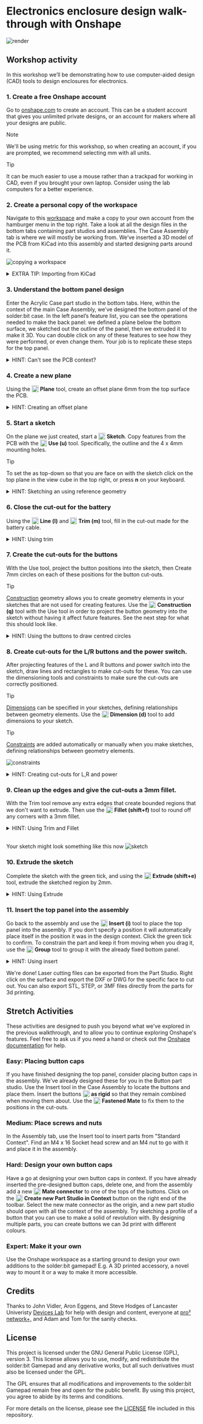 # Electronics enclosure design walk-through with Onshape

![render](media/render.svg)

## Workshop activity

In this workshop we’ll be demonstrating how to use computer-aided design (CAD) tools to design enclosures for electronics.

### 1. Create a free Onshape account
Go to [onshape.com](https://www.onshape.com/en/) to create an account. This can be a student account that gives you unlimited private designs, or an account for makers where all your designs are public.

> [!NOTE]  
> We'll be using metric for this workshop, so when creating an account, if you are prompted, we recommend selecting mm with all units.

> [!TIP]  
> It can be much easier to use a mouse rather than a trackpad for working in CAD, even if you brought your own laptop. Consider using the lab computers for a better experience.

### 2.	Create a personal copy of the workspace 
Navigate to this [workspace](https://cad.onshape.com/documents/03e360eab7c280aec5a0fc8e/w/88428d9209ae85e1daa35f17/e/1467ba0b7f908cfe4e9b5ae8?renderMode=0&uiState=687371614301f30186208088) and make a copy to your own account from the hamburger menu in the top right. Take a look at all the design files in the bottom tabs containing part studios and assemblies. The Case Assembly tab is where we will mostly be working from. We’ve inserted a 3D model of the PCB from KiCad into this assembly and started designing parts around it.

![copying a workspace](media/workspace_copy.png)

<details>
<summary>EXTRA TIP: Importing from KiCad</summary>

We've done this bit for you and have imported the board to start the design. However, if you're interested in doing this yourself, in KiCad, from the PCB Editor, go to File > Export > STEP / GLB ... , and select STEP as the format. You may need to set the board outline tolerance to "standard (0.01 mm) for it to recognise the boundary.

![Exporting Step files from KiCad](media/exporting_step.gif)

In Onshape this can then be imported with the plus icon in the bottom file tabs, Importing the step into a new part studio, then inserting the part studio into the assembly as rigid.

![Importing Step files into Onshape](media/importing_step.gif)


</details>


### 3.	Understand the bottom panel design
Enter the Acrylic Case part studio in the bottom tabs. Here, within the context of the main Case Assembly, we’ve designed the bottom panel of the solder:bit case. In the left panel’s feature list, you can see the operations needed to make the back panel: we defined a plane below the bottom surface, we sketched out the outline of the panel,  then we extruded it to make it 3D. You can double click on any of these features to see how they were performed, or even change them. Your job is to replicate these steps for the top panel.

<details>
<summary>HINT: Can't see the PCB context?</summary>

If you don't see the context of the PCB, you may need to select it from the assembly contexts drop down in the top right.

![Seeing the context](media/context.png)


</details>

### 4.	Create a new plane
Using the <img src="media/plane.png" height="18" style="vertical-align: text-bottom;"> **Plane** tool, create an offset plane 6mm from the top surface the PCB.

<details>
<summary>HINT: Creating an offset plane</summary>

![Creating a Plane](media/plane.gif)


</details>

### 5.	Start a sketch
On the plane we just created, start a <img src="media/sketchtool.png" height="18" style="vertical-align: text-bottom;"> **Sketch**. Copy features from the PCB with the <img src="media/use.png" height="18" style="vertical-align: text-bottom;"> **Use (u)** tool. Specifically, the outline and the 4 x 4mm mounting holes.

> [!TIP]  
> To set the as top-down so that you are face on with the sketch click on the top plane in the view cube in the top right, or press **n** on your keyboard.

<details>
<summary>HINT: Sketching an using reference geometry</summary>

![Creating a sketch](media/sketch.gif)

If the context features aren't showing, make sure you've selected the right Assembly context in the top left dropdown.

</details>

### 6.	Close the cut-out for the battery
Using the <img src="media/line.png" height="18" style="vertical-align: text-bottom;"> **Line (l)** and <img src="media/trim.png" height="18" style="vertical-align: text-bottom;"> **Trim (m)** tool, fill in the cut-out made for the battery cable.

<details>
<summary>HINT: Using trim</summary>

![using the trim tool](media/trim.gif)

</details>


### 7.	Create the cut-outs for the buttons
With the Use tool, project the button positions into the sketch, then Create 7mm circles on each of these positions for the button cut-outs.

> [!TIP]  
> [Construction](https://cad.onshape.com/help/Content/sketch-tools-construction.htm?Highlight=construction) geometry allows you to create geometry elements in your sketches that are not used for creating features. Use the <img src="media/construction.png" height="18" style="vertical-align: text-bottom;"> **Construction (q)** tool with the Use tool in order to project the button geometry into the sketch without having it affect future features. See the next step for what this should look like.

<details>
<summary>HINT: Using the buttons to draw centred circles</summary>

![using the circles tool](media/circles.gif)

</details>


### 8.	Create cut-outs for the L/R buttons and the power switch.
After projecting features of the L and R buttons and power switch into the sketch, draw lines and rectangles to make cut-outs for these. You can use the dimensioning tools and constraints to make sure the cut-outs are correctly positioned.

> [!TIP]  
> [Dimensions](https://cad.onshape.com/help/Content/sketch-tools-dimension.htm) can be specified in your sketches, defining relationships between geometry elements. Use the <img src="media/dimension.png" height="18" style="vertical-align: text-bottom;"> **Dimension (d)** tool to add dimensions to your sketch.
>

> [!TIP]  
> [Constraints](https://cad.onshape.com/help/Content/constraints.htm?) are added automatically or manually when you make sketches, defining relationships between geometry elements. 
>
> ![constraints](media/constraints.png)

<details>
<summary>HINT: Creating cut-outs for L,R and power</summary>

![making rectangles](media/fillets.gif)

</details>


### 9.	Clean up the edges and give the cut-outs a 3mm fillet.
With the Trim tool remove any extra edges that create bounded regions that we don't want to extrude. Then use the <img src="media/fillet.png" height="18" style="vertical-align: text-bottom;"> **Fillet (shift+f)** tool to round off any corners with a 3mm fillet.

<details>
<summary>HINT: Using Trim and Fillet</summary>

![Using Trim and Fillets](media/fillets.gif)

</details>
</br>

Your sketch might look something like this now
![sketch](media/sketch.png)

### 10.	Extrude the sketch
Complete the sketch with the green tick, and using the <img src="media/extrude.png" height="18" style="vertical-align: text-bottom;"> **Extrude (shift+e)** tool, extrude the sketched region by 2mm.

<details>
<summary>HINT: Using Extrude</summary>

![Using Extrude](media/extrude.gif)

</details>

### 11.	Insert the top panel into the assembly
Go back to the assembly and use the <img src="media/insert.png" height="18" style="vertical-align: text-bottom;"> **Insert (i)** tool to place the top panel into the assembly. If you don’t specify a position it will automatically place itself in the position it was in the design context. Click the green tick to confirm. To constrain the part and keep it from moving when you drag it, use the <img src="media/group.png" height="18" style="vertical-align: text-bottom;"> **Group** tool to group it with the already fixed bottom panel.

<details>
<summary>HINT: Using insert</summary>

![Using Insert](media/insert.gif)

</details>

We're done! Laser cutting files can be exported from the Part Studio. Right click on the surface and export the DXF or DWG for the specific face to cut out. You can also export STL, STEP, or 3MF files directly from the parts for 3d printing.

## Stretch Activities
These activities are designed to push you beyond what we've explored in the previous walkthrough, and to allow you to continue exploring Onshape's features. Feel free to ask us if you need a hand or check out the [Onshape documentation](https://cad.onshape.com/help/Content/introduction.htm) for help.

### **Easy**: Placing button caps
If you have finished designing the top panel, consider placing button caps in the assembly. We've already designed these for you in the Button part studio. Use the Insert tool in the Case Assembly to locate the buttons and place them. Insert the buttons <img src="media/asrigid.png" height="18" style="vertical-align: text-bottom;"> **as rigid** so that they remain combined when moving them about. Use the <img src="media/fastened.png" height="18" style="vertical-align: text-bottom;"> **Fastened Mate** to fix them to the positions in the cut-outs.

###  **Medium**: Place screws and nuts
In the Assembly tab, use the Insert tool to insert parts from "Standard Context". Find an M4 x 16 Socket head screw and an M4 nut to go with it and place it in the assembly.


### **Hard**: Design your own button caps
Have a go at designing your own button caps in context. If you have already inserted the pre-designed button caps, delete one, and from the assembly add a new <img src="media/mateconnector.png" height="18" style="vertical-align: text-bottom;"> **Mate connector** to one of the tops of the buttons. Click on the <img src="media/create-new-partstudio.png" height="18" style="vertical-align: text-bottom;">  **Create new Part Studio in Context** button on the right end of the toolbar. Select the new mate connector as the origin, and a new part studio should open with all the context of the assembly. Try sketching a profile of a button that you can use to make a solid of revolution with. By designing multiple parts, you can create buttons we can 3d print with different colours.

### **Expert**: Make it your own
Use the Onshape workspace as a starting ground to design your own additions to the solder:bit gamepad! E.g. A 3D printed accessory, a novel way to mount it or a way to make it more accessible. 

## Credits

Thanks to John Vidler, Aron Eggens, and Steve Hodges of Lancaster Univeristy [Devices Lab](https://github.com/devices-lab) for help with design and content, everyone at [pro² network+](https://prosquared.org/), and Adam and Tom for the sanity checks.

## License

This project is licensed under the GNU General Public License (GPL), version 3. This license allows you to use, modify, and redistribute the solder:bit Gamepad and any derivative works, but all such derivatives must also be licensed under the GPL.

The GPL ensures that all modifications and improvements to the solder:bit Gamepad remain free and open for the public benefit. By using this project, you agree to abide by its terms and conditions.

For more details on the license, please see the [LICENSE](/LICENSE) file included in this repository.